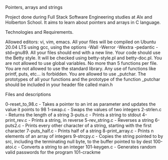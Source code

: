 Pointers, arrays and strings

Project done during Full Stack Software Engineering studies at Alx and Holberton School. It aims to learn about pointers and arrays in C language.

Technologies and Requirements.

Allowed editors: vi, vim, emacs.
All your files will be compiled on Ubuntu 20.04 LTS using gcc, using the options -Wall -Werror -Wextra -pedantic -std=gnu89.
All your files should end with a new line.
Your code should use the Betty style. It will be checked using betty-style.pl and betty-doc.pl.
You are not allowed to use global variables.
No more than 5 functions per file.
You are not allowed to use the standard library. Any use of functions like printf, puts, etc… is forbidden.
You are allowed to use _putchar.
The prototypes of all your functions and the prototype of the function _putchar should be included in your header file called main.h


Files and descriptions

0-reset_to_98.c -	Takes a pointer to an int as parameter and updates the value it points to 98
1-swap.c  -	Swaps the values of two integers
2-strlen.c  -	Returns the length of a string
3-puts.c  -	Prints a string to stdout
4-print_rev.c -	Prints a string, in reverse
5-rev_string.c -	Reverses a string
6-puts2.c -	Prints every other character of a string, starting with the first character
7-puts_half.c -	Prints half of a string
8-print_array.c -	Prints n elements of an array of integers
9-strcpy.c -	Copies the string pointed to by src, including the terminating null byte, to the buffer pointed to by dest
100-atoi.c -	Converts a string to an integer
101-keygen.c -	Generates random valid passwords for the program 101-crackme
